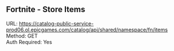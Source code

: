 ## Fortnite - Store Items

URL: https://catalog-public-service-prod06.ol.epicgames.com/catalog/api/shared/namespace/fn/items \
Method: GET \
Auth Required: Yes
